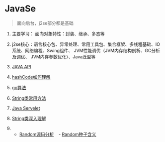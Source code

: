 # JavaSe
>面向后台，j2se部分都是基础
1. 主要学习： 面向对象特性：封装、继承、多态等
2. j2se核心：语言核心包、异常处理、常用工具包、集合框架、多线程基础、IO系统、网络编程、Swing组件、 JVM性能调优（JVM内存结构剖析、GC分析及调优、
JVM内存参数优化）、Java泛型等

3. [JAVA API](http://tool.oschina.net/apidocs/apidoc?api=jdk-zh)

4. [hashCode如何理解](http://blog.csdn.net/pozmckaoddb/article/details/47447429)

5. [go算法](http://m.blog.csdn.net/l1028386804/article/details/51097928)

6. [String类常用方法](http://blog.csdn.net/zhaofang_jy/article/details/21107551)

7. [Java Servelet](https://www.cnblogs.com/kebibuluan/p/8290171.html)

8. [String类深入理解](http://blog.csdn.net/stanxl/article/details/42360689)

9. 
    - [Random源码分析](http://blog.csdn.net/qq_28282317/article/details/52985774)
    - [Random种子含义](http://blog.sina.com.cn/s/blog_64d5f4bd0100h0zz.html)
